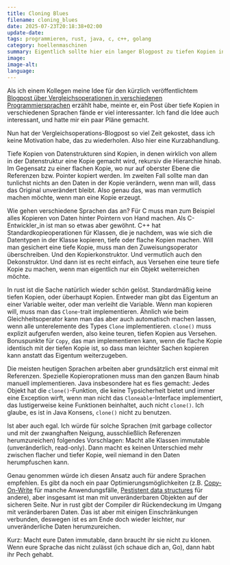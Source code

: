 ```yaml
---
title: Cloning Blues
filename: cloning_blues
date: 2025-07-23T20:18:38+02:00
update-date:
tags: programmieren, rust, java, c, c++, golang
category: hoellenmaschinen
summary: Eigentlich sollte hier ein langer Blogpost zu tiefen Kopien in verschiedenen Programmiersprachen hin. Ich habe aber keine Lust, also halte ich es relativ kurz.
image:
image-alt:
language:
---
```


Als ich einem Kollegen meine Idee für den kürzlich veröffentlichtem [Blogpost über Vergleichsoperationen in verschiedenen Programmiersprachen](/blogposts/gleich_ungleich_gleich) erzählt habe, meinte er, ein Post über tiefe Kopien in verschiedenen Sprachen fände er viel interessanter. Ich fand die Idee auch interessant, und hatte mir ein paar Pläne gemacht.

Nun hat der Vergleichsoperations-Blogpost so viel Zeit gekostet, dass ich keine Motivation habe, das zu wiederholen. Also hier eine Kurzabhandlung.

Tiefe Kopien von Datenstrukturen sind Kopien, in denen wirklich von allem in der Datenstruktur eine Kopie gemacht wird, rekursiv die Hierarchie hinab. Im Gegensatz zu einer flachen Kopie, wo nur auf oberster Ebene die Referenzen bzw. Pointer kopiert werden. Im zweiten Fall sollte man dan tunlichst nichts an den Daten in der Kopie verändern, wenn man will, dass das Original unverändert bleibt. Also genau das, was man vermutlich machen möchte, wenn man eine Kopie erzeugt.

Wie gehen verschiedene Sprachen das an? Für C muss man zum Beispiel alles Kopieren von Daten hinter Pointern von Hand machen. Als C-Entwickler_in ist man so etwas aber gewöhnt. C++ hat Standardkopieoperationen für Klassen, die je nachdem, was wie sich die Datentypen in der Klasse kopieren, tiefe oder flache Kopien machen. Will man gesichert eine tiefe Kopie, muss man den Zuweisungsoperator überschreiben. Und den Kopierkonstruktor. Und vermutlich auch den Dekonstruktor. Und dann ist es recht einfach, aus Versehen eine teure tiefe Kopie zu machen, wenn man eigentlich nur ein Objekt weiterreichen möchte.

In rust ist die Sache natürlich wieder schön gelöst. Standardmäßig keine tiefen Kopien, oder überhaupt Kopien. Entweder man gibt das Eigentum an einer Variable weiter, oder man verleiht die Variable. Wenn man kopieren will, muss man das `Clone`-trait implementieren. Ähnlich wie beim Gleichheitsoperator kann man das aber auch automatisch machen lassen, wenn alle unterelemente des Types `Clone` implementieren. `clone()` muss explizit aufgerufen werden, also keine teuren, tiefen Kopien aus Versehen. Bonuspunkte für `Copy`, das man implementieren kann, wenn die flache Kopie identisch mit der tiefen Kopie ist, so dass man leichter Sachen kopieren kann anstatt das Eigentum weiterzugeben.

Die meisten heutigen Sprachen arbeiten aber grundsätzlich erst einmal mit Referenzen. Spezielle Kopieroprationen muss man den ganzen Baum hinab manuell implementieren. Java insbesondere hat es fies gemacht: Jedes Objekt hat die `clone()`-Funktion, die keine Typsicherheit bietet und immer eine Exception wirft, wenn man nicht das `Cloneable`-Interface implementiert, das lustigerweise keine Funktionen beinhaltet, auch nicht `clone()`. Ich glaube, es ist in Java Konsens, `clone()` nicht zu benutzen.

Ist aber auch egal. Ich würde für solche Sprachen (mit garbage collector und mit der zwanghaften Neigung, ausschließlich Referenzen herumzureichen) folgendes Vorschlagen: Macht alle Klassen immutable (unveränderlich, read-only). Dann macht es keinen Unterschied mehr zwischen flacher und tiefer Kopie, weil niemand in den Daten herumpfuschen kann.

Genau genommen würde ich diesen Ansatz auch für andere Sprachen empfehlen. Es gibt da noch ein paar Optimierungsmöglichkeiten (z.B. [Copy-On-Write](https://de.wikipedia.org/wiki/Copy-On-Write) für manche Anwendungsfälle, [Pestistent data structures](https://en.wikipedia.org/wiki/Persistent_data_structure) für andere), aber insgesamt ist man mit unveränderbaren Objekten auf der sicheren Seite. Nur in rust gibt der Compiler dir Rückendeckung im Umgang mit veränderbaren Daten. Das ist aber mit einigen Einschränkungen verbunden, deswegen ist es am Ende doch wieder leichter, nur unveränderliche Daten herumzureichen.

Kurz: Macht eure Daten immutable, dann braucht ihr sie nicht zu klonen. Wenn eure Sprache das nicht zulässt (ich schaue dich an, Go), dann habt ihr Pech gehabt.
